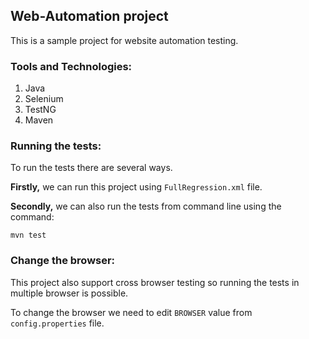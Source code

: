 ## Web-Automation project

This is a sample project for website automation testing.

### Tools and Technologies:
1. Java
2. Selenium
3. TestNG
4. Maven

### Running the tests:
To run the tests there are several ways.

**Firstly,** we can run this project using `FullRegression.xml` file.

**Secondly,** we can also run the tests from command line using the command:

`mvn test`

### Change the browser:

This project also support cross browser testing so running the tests in multiple browser is possible.

To change the browser we need to edit `BROWSER` value from `config.properties` file.